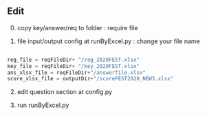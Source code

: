 
## Edit 
0. copy key/answer/req to folder : require file

1. file input/output config at runByExcel.py : change your file name

```python

reg_file = reqFileDir+ "/reg_2020FEST.xlsx"
key_file = reqFileDir+ "/key_2020FEST.xlsx"
ans_xlsx_file = reqFileDir+"/answerfile.xlsx"
score_xlsx_file = outputDir+"/scoreFEST2020_NEW3.xlsx"

```


2.  edit question section at config.py

3. run runByExcel.py
